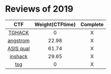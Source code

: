 # Reviews of 2019

|          CTF          | Weight(CTFtime) | Complete |
| :-------------------: | :-------------: | :------: |
|   [TGHACK](TGHACK/)   |        0        |    X     |
| [angstrom](angstrom/) |      22.98      |    X     |
|   [ASIS qual](ASIS)   |      61.74      |    X     |
|  [inshack](inshack/)  |      29.65      |    X     |
|      [tsg](tsg/)      |        0        |    X     |


